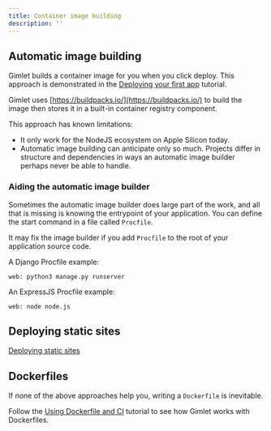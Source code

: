 ```yaml
---
title: Container image building
description: ''
---
```


## Automatic image building

Gimlet builds a container image for you when you click deploy. This approach is demonstrated in the [Deploying your first app](/docs/deploy-your-first-app) tutorial.

Gimlet uses [https://buildpacks.io/](https://buildpacks.io/) to build the image then stores it in a built-in container registry component.

This approach has known limitations:

- It only work for the NodeJS ecosystem on Apple Silicon today.
- Automatic image building can anticipate only so much. Projects differ in structure and dependencies in ways an automatic image builder perhaps never be able to handle.

### Aiding the automatic image builder

Sometimes the automatic image builder does large part of the work, and all that is missing is knowing the entrypoint of your application. You can define the start command in a file called `Procfile`.

It may fix the image builder if you add `Procfile` to the root of your application source code.

A Django Procfile example:

```
web: python3 manage.py runserver
```

An ExpressJS Procfile example:

```
web: node node.js
```

## Deploying static sites

[Deploying static sites](/docs/deploying-static-sites)

## Dockerfiles

If none of the above approaches help you, writing a `Dockerfile` is inevitable.

Follow the [Using Dockerfile and CI](/docs/integrate-with-ci) tutorial to see how Gimlet works with Dockerfiles.
